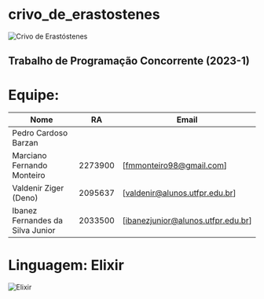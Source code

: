 # crivo_de_erastostenes
![Crivo de Erastóstenes](https://upload.wikimedia.org/wikipedia/commons/8/8c/New_Animation_Sieve_of_Eratosthenes.gif)
## Trabalho de Programação Concorrente (2023-1)

# Equipe:
Nome | RA | Email
-----|----|-------
Pedro Cardoso Barzan| | 
Marciano Fernando Monteiro | 2273900 | [fmmonteiro98@gmail.com]
Valdenir Ziger (Deno) | 2095637 | [valdenir@alunos.utfpr.edu.br]
Ibanez Fernandes da Silva Junior | 2033500 | [ibanezjunior@alunos.utfpr.edu.br]

# Linguagem: Elixir
![Elixir](https://www.each.usp.br/petsi/jornal/wp-content/uploads/2018/09/elixir.png)
